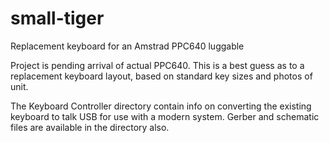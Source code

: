 # small-tiger
Replacement keyboard for an Amstrad PPC640 luggable

Project is pending arrival of actual PPC640. This is a best guess as to a replacement keyboard layout, based on standard key sizes and photos of unit.


The Keyboard Controller directory contain info on converting the existing keyboard to talk USB for use with a modern system. Gerber and schematic files are available in the directory also.
